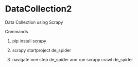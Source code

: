 # DataCollection2
Data Collection using Scrapy

Commands 

1. pip install scrapy

2. scrapy startproject de_spider

3. navigate one step de_spider and run scrapy crawl de_spider
